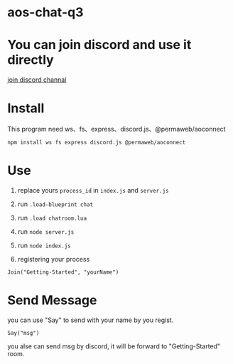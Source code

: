 # aos-chat-q3

<h1>You can join discord and use it directly</h1>

[join discord channal](https://discord.gg/VBVmJfr5)

<h1> Install </h1>

This program need ws、fs、express、discord.js、@permaweb/aoconnect

`npm install ws fs express discord.js @permaweb/aoconnect`

<h1> Use </h1>

1. replace yours `process_id` in `index.js` and `server.js`

2. run `.load-blueprint chat` 

3. run `.load chatroom.lua`

4. run `node server.js`
   
5. run `node index.js`

6. registering your process

`Join("Getting-Started", "yourName")`
   

<h1>Send Message</h1>

you can use "Say" to send with your name by you regist.

`Say("msg")`

you alse can send msg by discord, it will be forward to "Getting-Started" room.

